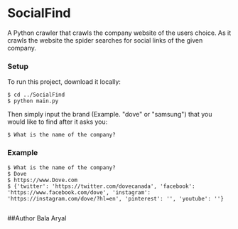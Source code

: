 # SocialFind

A Python crawler that crawls the company website of the users choice. As it crawls the website the spider searches for social links of the given company.

 ### Setup
To run this project, download it locally:

```
$ cd ../SocialFind
$ python main.py
```

Then simply input the brand (Example. "dove" or "samsung") that you would like to find after it asks you:
```
$ What is the name of the company? 
```

### Example
```
$ What is the name of the company? 
$ Dove
$ https://www.Dove.com
$ {'twitter': 'https://twitter.com/dovecanada', 'facebook': 'https://www.facebook.com/dove', 'instagram': 'https://instagram.com/dove/?hl=en', 'pinterest': '', 'youtube': ''}
	
```

##Author Bala Aryal

